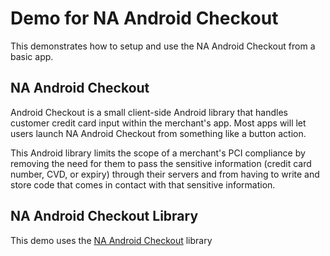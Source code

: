 # Demo for NA Android Checkout

This demonstrates how to setup and use the NA Android Checkout from a basic app.

## NA Android Checkout

Android Checkout is a small client-side Android library that handles customer credit card input within the merchant's app. Most apps will let users launch NA Android Checkout from something like a button action.

This Android library limits the scope of a merchant's PCI compliance by removing the need for them to pass the sensitive information (credit card number, CVD, or expiry) through their servers and from having to write and store code that comes in contact with that sensitive information.

## NA Android Checkout Library
This demo uses the [NA Android Checkout](https://github.com/bambora/na-android-checkout) library
